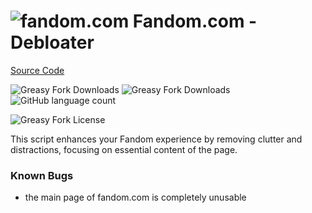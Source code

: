 # ![fandom.com](https://www.google.com/s2/favicons?sz=32&domain=fandom.com) Fandom.com - Debloater
[Source Code](https://github.com/eye-wave/greasy-fork/tree/main/packages/fandom-debloat)

![Greasy Fork Downloads](https://img.shields.io/greasyfork/dt/493330-fandom-com-remove-bloatware)
![Greasy Fork Downloads](https://img.shields.io/greasyfork/v/493330-fandom-com-remove-bloatware)
![GitHub language count](https://img.shields.io/github/languages/top/eye-wave/greasy-fork)

![Greasy Fork License](https://img.shields.io/greasyfork/l/493330-fandom-com-remove-bloatware)


This script enhances your Fandom experience by removing clutter and distractions, focusing on essential content of the page.

### Known Bugs
  - the main page of fandom.com is completely unusable
